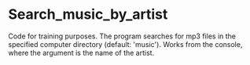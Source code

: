 # Search_music_by_artist
Code for training purposes. The program searches for mp3 files in the specified computer directory (default: 'music'). Works from the console, where the argument is the name of the artist.
